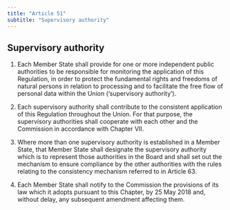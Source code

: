 ```yaml
---
title: "Article 51"
subtitle: "Supervisory authority"
---
```

## Supervisory authority

1. Each Member State shall provide for one or more independent public authorities to be responsible for monitoring the application of this Regulation, in order to protect the fundamental rights and freedoms of natural persons in relation to processing and to facilitate the free flow of personal data within the Union (‘supervisory authority’).

2. Each supervisory authority shall contribute to the consistent application of this Regulation throughout the Union. For that purpose, the supervisory authorities shall cooperate with each other and the Commission in accordance with Chapter VII.

3. Where more than one supervisory authority is established in a Member State, that Member State shall designate the supervisory authority which is to represent those authorities in the Board and shall set out the mechanism to ensure compliance by the other authorities with the rules relating to the consistency mechanism referred to in Article 63.

4. Each Member State shall notify to the Commission the provisions of its law which it adopts pursuant to this Chapter, by 25 May 2018 and, without delay, any subsequent amendment affecting them.
